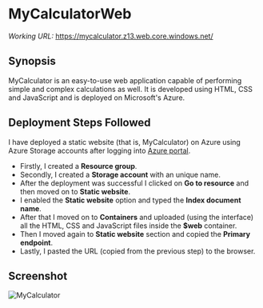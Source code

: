 # MyCalculatorWeb
*Working URL:* https://mycalculator.z13.web.core.windows.net/

## Synopsis
MyCalculator is an easy-to-use web application capable of performing simple and complex calculations as well. It is developed using HTML, CSS and JavaScript and is deployed on Microsoft's Azure.

## Deployment Steps Followed
I have deployed a static website (that is, MyCalculator) on Azure using Azure Storage accounts after logging into [Azure portal](https://portal.azure.com/).

- Firstly, I created a **Resource group**.
- Secondly, I created a **Storage account** with an unique name.
- After the deployment was successful I clicked on **Go to resource** and then moved on to **Static website**.
- I enabled the **Static website** option and typed the **Index document name**.
- After that I moved on to **Containers** and uploaded (using the interface) all the HTML, CSS and JavaScript files inside the **$web** container.
- Then I moved again to **Static website** section and copied the **Primary endpoint**.
- Lastly, I pasted the URL (copied from the previous step) to the browser.

## Screenshot
![MyCalculator](https://user-images.githubusercontent.com/82021601/152680082-60c2fd6a-acd0-4c35-97e7-61f05b1f0c64.png)
